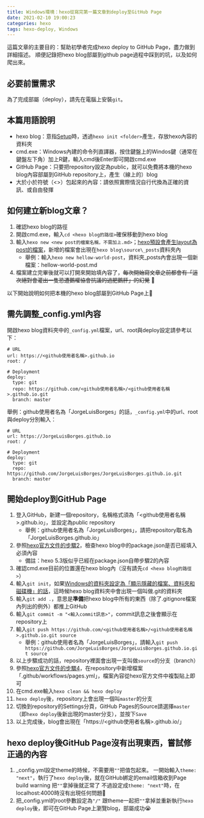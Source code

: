 ```yaml
---
title: Windows環境：hexo從寫完第一篇文章到deploy至GitHub Page
date: 2021-02-10 19:00:23
categories: hexo
tags: hexo-deploy, Windows
---
```


這篇文章的主要目的：幫助初學者完成hexo deploy to GitHub Page，盡力做到詳細描述。
順便記錄把hexo blog部屬到github page過程中踩到的坑，以及如何爬出來。


## 必要前置需求
為了完成部屬（deploy），請先在電腦上安裝`git`。


## 本篇用語說明
- hexo blog：意指[Setup](https://hexo.io/docs/setup)時，透過`hexo init <folder>`產生，存放hexo內容的資料夾
- cmd.exe：Windows內建的命令列直譯器，按住鍵盤上的Windos鍵（通常在鍵盤左下角）加上R鍵，輸入cmd後Enter即可開啟cmd.exe
- GitHub Page：只要把repository設定為public，就可以免費將本機的hexo blog內容部屬到GitHub repository上，產生（線上的）blog
- 大於小於符號（<>）包起來的內容：請依照實際情況自行代換為正確的資訊、或自由發揮


## 如何建立新blog文章？
1. 確認hexo blog的路徑
1. 開啟cmd.exe，輸入`cd <hexo blog的路徑>`確保移動到hexo blog
1. 輸入`hexo new <new post的檔案名稱，不需加上.md>`；[hexo預設會產生layout為post的檔案](https://hexo.io/docs/writing)，新增的檔案會出現在`hexo blog\source\_posts`資料夾內
    - 舉例：輸入`hexo new hellow-world-post`，資料夾_posts內會出現一個新檔案：hellow-world-post.md
1. 檔案建立完畢後就可以打開來開始填內容了，~~每次開始寫文章之前都會有「這次絕對會灌出一隻恐遭鵝權協會抗議的過肥鵝肝」的幻覺~~ 🤗

以下開始說明如何把本機的hexo blog部屬到GitHub Page上🛫


<!-- more -->


## 需先調整_config.yml內容
開啟hexo blog資料夾中的`_config.yml`檔案，url、root與deploy設定請參考以下：
```
# URL
url: https://<github使用者名稱>.github.io
root: /

# Deployment
deploy:
  type: git
  repo: https://github.com/<github使用者名稱>/<github使用者名稱>.github.io.git
  branch: master
```

舉例：github使用者名為「JorgeLuisBorges」的話，`_config.yml`中的url、root與deploy分別輸入：
```
# URL
url: https://JorgeLuisBorges.github.io
root: /

# Deployment
deploy:
  type: git
  repo: https://github.com/JorgeLuisBorges/JorgeLuisBorges.github.io.git
  branch: master
```


## 開始deploy到GitHub Page
1. 登入GitHub，新建一個repository，名稱格式須為「<github使用者名稱>.github.io」，並設定為public repository
    - 舉例：github使用者名為「JorgeLuisBorges」，請把repository取名為「JorgeLuisBorges.github.io」
1. 參照[hexo官方文件的步驟2](https://hexo.io/docs/github-pages)，檢查hexo blog中的package.json是否已經填入必須內容
    - 備註：hexo 5.3版似乎已經在package.json自帶步驟2的內容
1. 確認cmd.exe目前的位置還在hexo blog內（沒有請先`cd <hexo blog的路徑>`）
1. 輸入`git init`，如果[Windows的資料夾設定為「顯示隱藏的檔案、資料夾和磁碟機」的話](https://support.microsoft.com/zh-tw/windows/%E5%9C%A8-windows-10-%E4%B8%AD%E6%AA%A2%E8%A6%96%E9%9A%B1%E8%97%8F%E7%9A%84%E6%AA%94%E6%A1%88%E5%92%8C%E8%B3%87%E6%96%99%E5%A4%BE-97fbc472-c603-9d90-91d0-1166d1d9f4b5)，這時候hexo blog資料夾中會出現一個叫做.git的資料夾
1. 輸入`git add .`，意思是**準備**把hexo blog中所有的東西（除了.gitignore檔案內列出的例外）都推上GitHub
1. 輸入`git commit -m "<輸入commit訊息>"`，commit訊息之後會顯示在repository上
1. 輸入`git push https://github.com/<github使用者名稱>/<github使用者名稱>.github.io.git source`
    - 舉例：github使用者名為「JorgeLuisBorges」，請輸入`git push https://github.com/JorgeLuisBorges/JorgeLuisBorges.github.io.git source`
1. 以上步驟成功的話，repository裡面會出現一支叫做`source`的分支（branch）
1. 參照[hexo官方文件的步驟4](https://hexo.io/docs/github-pages)，在repository中新增檔案「.github/workflows/pages.yml」，檔案內容從hexo官方文件中複製貼上即可
1. 在cmd.exe輸入`hexo clean && hexo deploy`
1. `hexo deploy`後，repository上會出現一個叫`master`的分支
1. 切換到repository的Settings分頁，GitHub Pages的Source請選擇`master`（即`hexo deploy`後新出現的master分支），並按下`Save`
1. 以上完成後，blog會出現在「https://<github使用者名稱>.github.io/」


## hexo deploy後GitHub Page沒有出現東西，嘗試修正過的內容
1. _config.yml設定theme的時候，不需要用`""`把值包起來。
一開始輸入`theme: "next"`，執行了`hexo deploy`後，就在GitHub綁定的email信箱收到Page build warning
把`""`拿掉後就正常了
不過設定成`theme: "next"`時，在localhost:4000時沒有出現任何問題🤔
1. 把_config.yml的root參數設定為`"/"`
跟theme一起把`""`拿掉並重新執行`hexo deploy`後，即可在GitHub Page上瀏覽blog，部屬成功😭